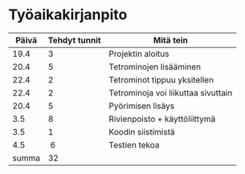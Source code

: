# Työaikakirjanpito

Päivä | Tehdyt tunnit | Mitä tein
----- | ----- | ------------------------------
19.4 | 3 | Projektin aloitus
20.4 | 5 | Tetrominojen lisääminen
22.4 | 2 | Tetrominot tippuu yksitellen
22.4 | 2 | Tetrominoja voi liikuttaa sivuttain
20.4 | 5 | Pyörimisen lisäys
3.5 | 8 | Rivienpoisto + käyttöliittymä
3.5 | 1 | Koodin siistimistä 
4.5 | 6 | Testien tekoa
summa | 32
